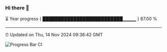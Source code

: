 ### Hi there 👋

⏳ Year progress { ██████████████████████████▁▁▁▁ } 87.00 %

---

⏰ Updated on Thu, 14 Nov 2024 09:38:42 GMT

![Progress Bar CI](https://github.com/IshwaranRudhara/GIT-ACTION/workflows/Progress%20Bar%20CI/badge.svg)
